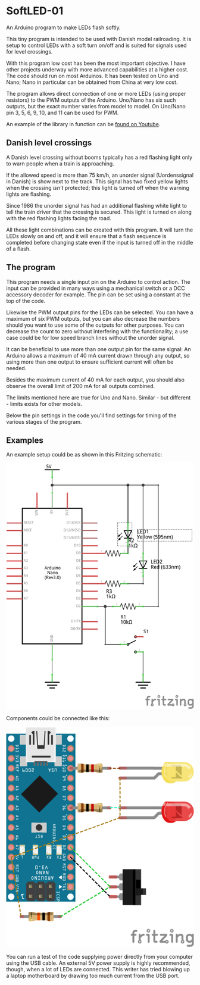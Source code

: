 # SoftLED-01

An Arduino program to make LEDs flash softly.

This tiny program is intended to be used with Danish model railroading. It is setup to control LEDs with a soft turn on/off and is suited for signals used for level crossings.

With this program low cost has been the most important objective. I have other projects underway with more advanced capabilities at a higher cost. The code should run on most Arduinos. It has been tested on Uno and Nano; Nano in particular can be obtained from China at very low cost.

The program allows direct connection of one or more LEDs (using proper resistors) to the PWM outputs of the Arduino. Uno/Nano has six such outputs, but the exact number varies from model to model. On Uno/Nano pin 3, 5, 6, 9, 10, and 11 can be used for PWM.

An example of the library in function can be [found on Youtube](https://youtu.be/joidNVNN0SA).

## Danish level crossings

A Danish level crossing without booms typically has a red flashing light only to warn people when a train is approaching.

If the allowed speed is more than 75 km/h, an unorder signal (Uordenssignal in Danish) is show next to the track. This signal has two fixed yellow lights when the crossing _isn't_ protected; this light is turned off when the warning lights are flashing.

Since 1986 the unorder signal has had an additional flashing white light to tell the train driver that the crossing is secured. This light is turned on along with the red flashing lights facing the road.

All these light combinations can be created with this program. It will turn the LEDs slowly on and off, and it will ensure that a flash sequence is completed before changing state even if the input is turned off in the middle of a flash.

## The program

This program needs a single input pin on the Arduino to control action. The input can be provided in many ways using a mechanical switch or a DCC accessory decoder for example. The pin can be set using a constant at the top of the code.

Likewise the PWM output pins for the LEDs can be selected. You can have a maximum of six PWM outputs, but you can also decrease the numbers should you want to use some of the outputs for other purposes. You can decrease the count to zero without interfering with the functionality; a use case could be for low speed branch lines without the unorder signal.

It can be beneficial to use more than one output pin for the same signal: An Arduino allows a maximum of 40 mA current drawn through any output, so using more than one output to ensure sufficient current will often be needed.

Besides the maximum current of 40 mA for each output, you should also observe the overall limit of 200 mA for all outputs combined.

The limits mentioned here are true for Uno and Nano. Similar - but different - limits exists for other models.

Below the pin settings in the code you'll find settings for timing of the various stages of the program.

## Examples

An example setup could be as shown in this Fritzing schematic:

![Schematic](/Schematic.png)

Components could be connected like this:

![Components](/Components.png)

You can run a test of the code supplying power directly from your computer using the USB cable. An external 5V power supply is highly recommended, though, when a lot of LEDs are connected. This writer has tried blowing up a laptop motherboard by drawing too much current from the USB port.
